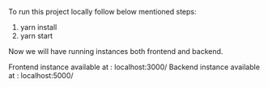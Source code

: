 To run this project locally follow below mentioned steps:
1. yarn install 
2. yarn start

Now we will have running instances both frontend and backend.

Frontend instance available at : localhost:3000/
Backend instance available at : localhost:5000/
